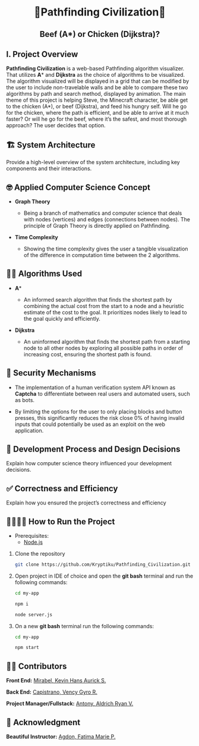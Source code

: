 <h1 align="center">🍗Pathfinding Civilization🥩</h1>
<h2 align="center">Beef (A*) or Chicken (Dijkstra)?</h2>

## I. Project Overview
**Pathfinding Civilization** is a web-based Pathfinding algorithm visualizer. That utilizes **A*** and **Dijkstra** as the choice of algorithms to be visualized. The algorithm visualized will be displayed in a grid that can be modified by the user to include non-travelable walls and be able to compare these two algorithms by path and search method, displayed by animation. The main theme of this project is helping Steve, the Minecraft character, be able get to the chicken (A*), or beef (Dijkstra), and feed his hungry self. Will he go for the chicken, where the path is efficient, and be able to arrive at it much faster? Or will he go for the beef, where it’s the safest, and most thorough approach? The user decides that option.

## 🏗️ System Architecture
Provide a high-level overview of the system architecture, including
key components and their interactions.

## 🤓 Applied Computer Science Concept
* **Graph Theory**
  * Being a branch of mathematics and computer science that deals with nodes (vertices) and edges (connections between nodes). The principle of Graph Theory is directly applied on Pathfinding.
    
* **Time Complexity**
  * Showing the time complexity gives the user a tangible visualization of the difference in computation time between the 2 algorithms.
    
## 😵‍💫 Algorithms Used
* **A***
  * An informed search algorithm that finds the shortest path by combining the actual cost from the start to a node and a heuristic estimate of the cost to the goal. It prioritizes nodes likely to lead to the goal quickly and efficiently.
    
* **Dijkstra**
  * An uninformed algorithm that finds the shortest path from a starting node to all other nodes by exploring all possible paths in order of increasing cost, ensuring the shortest path is found.
    
## 🔐 Security Mechanisms
* The implementation of a human verification system API known as **Captcha** to differentiate between real users and automated users, such as bots.
  
* By limiting the options for the user to only placing blocks and button presses, this significantly reduces the risk close 0% of having invalid inputs that could potentially be used as an exploit on the web application.

## 🤔 Development Process and Design Decisions
Explain how computer science theory influenced your development
decisions.

## ✅ Correctness and Efficiency
Explain how you ensured the project’s correctness and efficiency

## 🏃🏿‍♂️‍➡️ How to Run the Project
* Prerequisites:
  * [Node.js](https://nodejs.org/en)
1. Clone the repository
   ```bash
   git clone https://github.com/Kryptiku/Pathfinding_Civilization.git
   ```
   
2. Open project in IDE of choice and open the **git bash** terminal and run the following commands:
   ```bash
   cd my-app
   ```

   ```bash
   npm i
   ```

   ```bash
   node server.js
   ```

3. On a new **git bash** terminal run the following commands:
   ```bash
   cd my-app
   ```

   ```bash
   npm start
   ```

## 🧑‍💻 Contributors
**Front End:** [Mirabel, Kevin Hans Aurick S.](https://github.com/kebinmirabel)

**Back End:** [Capistrano, Vency Gyro R.](https://github.com/KazuMoment)

**Project Manager/Fullstack:** [Antony, Aldrich Ryan V.](https://github.com/Kryptiku)

## 💖 Acknowledgment
**Beautiful Instructor:** [Agdon, Fatima Marie P.](https://github.com/marieemoiselle)
